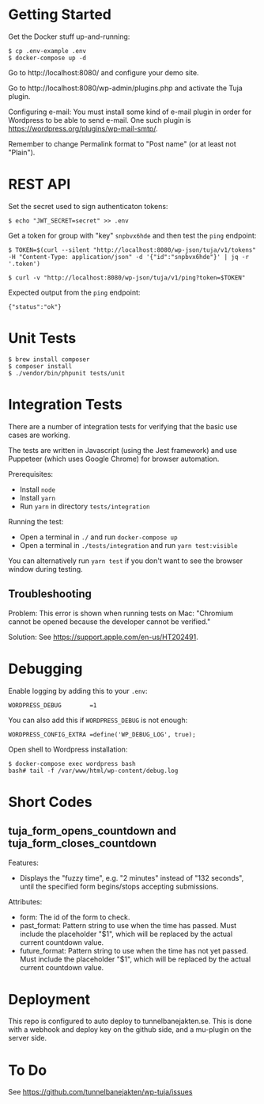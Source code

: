 # Getting Started

Get the Docker stuff up-and-running:

	$ cp .env-example .env
    $ docker-compose up -d

Go to http://localhost:8080/ and configure your demo site.

Go to http://localhost:8080/wp-admin/plugins.php and activate the Tuja plugin.

Configuring e-mail: You must install some kind of e-mail plugin in order for Wordpress 
to be able to send e-mail. One such plugin is https://wordpress.org/plugins/wp-mail-smtp/.

Remember to change Permalink format to "Post name" (or at least not "Plain").

# REST API

Set the secret used to sign authenticaton tokens:

    $ echo "JWT_SECRET=secret" >> .env

Get a token for group with "key" `snpbvx6hde` and then test the `ping` endpoint:

    $ TOKEN=$(curl --silent "http://localhost:8080/wp-json/tuja/v1/tokens" -H "Content-Type: application/json" -d '{"id":"snpbvx6hde"}' | jq -r '.token')

    $ curl -v "http://localhost:8080/wp-json/tuja/v1/ping?token=$TOKEN"

Expected output from the `ping` endpoint:

    {"status":"ok"}

# Unit Tests

    $ brew install composer
    $ composer install
    $ ./vendor/bin/phpunit tests/unit

# Integration Tests

There are a number of integration tests for verifying that the basic use cases are working.

The tests are written in Javascript (using the Jest framework) and use Puppeteer (which uses Google Chrome) for browser automation.

Prerequisites:

* Install `node`
* Install `yarn`
* Run `yarn` in directory `tests/integration`

Running the test:

* Open a terminal in `./` and run `docker-compose up`
* Open a terminal in `./tests/integration` and run `yarn test:visible`

You can alternatively run `yarn test` if you don't want to see the browser window during testing.

## Troubleshooting

Problem: This error is shown when running tests on Mac: "Chromium cannot be opened because the developer cannot be verified."

Solution: See https://support.apple.com/en-us/HT202491.

# Debugging

Enable logging by adding this to your `.env`:

    WORDPRESS_DEBUG        =1

You can also add this if `WORDPRESS_DEBUG` is not enough:

    WORDPRESS_CONFIG_EXTRA =define('WP_DEBUG_LOG', true);

Open shell to Wordpress installation:

    $ docker-compose exec wordpress bash
    bash# tail -f /var/www/html/wp-content/debug.log

# Short Codes

## tuja_form_opens_countdown and tuja_form_closes_countdown

Features:
* Displays the "fuzzy time", e.g. "2 minutes" instead of "132 seconds", until the specified form begins/stops accepting submissions.

Attributes:
* form: The id of the form to check.
* past_format: Pattern string to use when the time has passed. Must include the placeholder "$1", which will be replaced by the actual current countdown value.
* future_format: Pattern string to use when the time has not yet passed. Must include the placeholder "$1", which will be replaced by the actual current countdown value.

# Deployment

This repo is configured to auto deploy to tunnelbanejakten.se. This is done with a webhook and deploy key on the github side, and a mu-plugin on the server side.
    
# To Do

See https://github.com/tunnelbanejakten/wp-tuja/issues